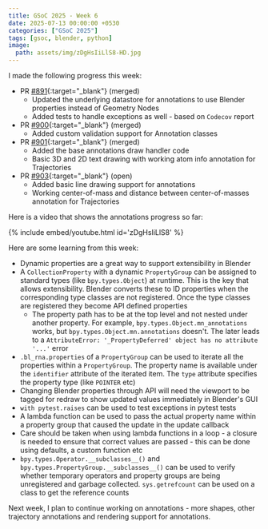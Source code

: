 ```yaml
---
title: GSoC 2025 - Week 6
date: 2025-07-13 00:00:00 +0530
categories: ["GSoC 2025"]
tags: [gsoc, blender, python]
image:
  path: assets/img/zDgHsIiLlS8-HD.jpg
---
```


I made the following progress this week:

- PR [#891](https://github.com/BradyAJohnston/MolecularNodes/pull/891){:target="_blank"} (merged)
  - Updated the underlying datastore for annotations to use Blender properties instead of Geometry Nodes
  - Added tests to handle exceptions as well - based on `Codecov` report
- PR [#900](https://github.com/BradyAJohnston/MolecularNodes/pull/900){:target="_blank"} (merged)
  - Added custom validation support for Annotation classes
- PR [#901](https://github.com/BradyAJohnston/MolecularNodes/pull/901){:target="_blank"} (merged)
  - Added the base annotations draw handler code
  - Basic 3D and 2D text drawing with working atom info annotation for Trajectories
- PR [#903](https://github.com/BradyAJohnston/MolecularNodes/pull/903){:target="_blank"} (open)
  - Added basic line drawing support for annotations
  - Working center-of-mass and distance between center-of-masses annotation for Trajectories

Here is a video that shows the annotations progress so far:

{% include embed/youtube.html id='zDgHsIiLlS8' %}

Here are some learning from this week:

- Dynamic properties are a great way to support extensibility in Blender
- A `CollectionProperty` with a dynamic `PropertyGroup` can be assigned to standard types (like `bpy.types.Object`) at runtime. This is the key that allows extensibility. Blender converts these to ID properties when the corresponding type classes are not registered. Once the type classes are registered they become API defined properties
  - The property path has to be at the top level and not nested under another property. For example, `bpy.types.Object.mn_annotations` works, but `bpy.types.Object.mn.annotations` doesn't. The later leads to a `AttributeError: '_PropertyDeferred' object has no attribute '...'` error
- `.bl_rna.properties` of a `PropertyGroup` can be used to iterate all the properties within a `PropertyGroup`. The property name is available under the `identifier` attribute of the iterated item. The `type` attribute specifies the property type (like `POINTER` etc)
- Changing Blender properties through API will need the viewport to be tagged for redraw to show updated values immediately in Blender's GUI
- `with pytest.raises` can be used to test exceptions in pytest tests
- A lambda function can be used to pass the actual property name within a property group that caused the update in the update callback
- Care should be taken when using lambda functions in a loop - a closure is needed to ensure that correct values are passed - this can be done using defaults, a custom function etc
- `bpy.types.Operator.__subclasses__()` and `bpy.types.PropertyGroup.__subclasses__()` can be used to verify whether temporary operators and property groups are being unregistered and garbage collected. `sys.getrefcount` can be used on a class to get the reference counts

Next week, I plan to continue working on annotations - more shapes, other trajectory annotations and rendering support for annotations.
